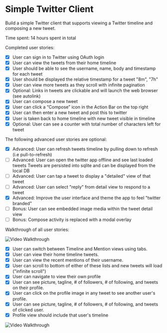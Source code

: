 # Simple Twitter Client

Build a simple Twitter client that supports viewing a Twitter timeline and composing a new tweet.

Time spent: 14 hours spent in total

Completed user stories:

* [x] User can sign in to Twitter using OAuth login
* [x] User can view the tweets from their home timeline
* [x] User should be able to see the username, name, body and timestamp for each tweet
* [x] User should be displayed the relative timestamp for a tweet "8m", "7h"
* [x] User can view more tweets as they scroll with infinite pagination
* [x] Optional: Links in tweets are clickable and will launch the web browser (see autolink)
* [x] User can compose a new tweet
* [x] User can click a “Compose” icon in the Action Bar on the top right
* [x] User can then enter a new tweet and post this to twitter
* [x] User is taken back to home timeline with new tweet visible in timeline
* [x] Optional: User can see a counter with total number of characters left for tweet

The following advanced user stories are optional:

* [x] Advanced: User can refresh tweets timeline by pulling down to refresh (i.e pull-to-refresh)
* [ ] Advanced: User can open the twitter app offline and see last loaded tweets
Tweets are persisted into sqlite and can be displayed from the local DB
* [ ] Advanced: User can tap a tweet to display a "detailed" view of that tweet
* [ ] Advanced: User can select "reply" from detail view to respond to a tweet
* [x] Advanced: Improve the user interface and theme the app to feel "twitter branded"
* [ ] Bonus: User can see embedded image media within the tweet detail view
* [ ] Bonus: Compose activity is replaced with a modal overlay

Walkthrough of all user stories:

![Video Walkthrough](simpleTwitterClient.gif)


* [x] User can switch between Timeline and Mention views using tabs.
* [x] User can view their home timeline tweets.
* [x] User can view the recent mentions of their username.
* [x] User can scroll to bottom of either of these lists and new tweets will load ("infinite scroll")
* [x] User can navigate to view their own profile
* [x] User can see picture, tagline, # of followers, # of following, and tweets on their profile.
* [x] User can click on the profile image in any tweet to see another user's profile.
* [x] User can see picture, tagline, # of followers, # of following, and tweets of clicked user.
* [x] Profile view should include that user's timeline

![Video Walkthrough](simpleTwitterClient2.gif)